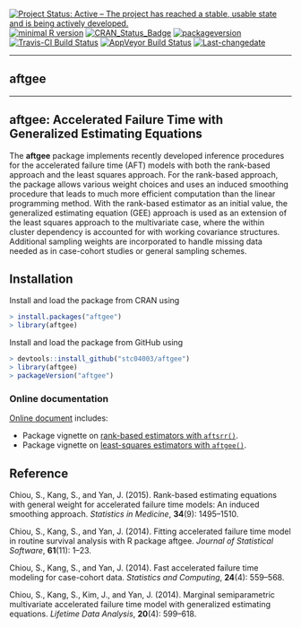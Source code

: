 
[![Project Status: Active – The project has reached a stable, usable
state and is being actively
developed.](http://www.repostatus.org/badges/latest/active.svg)](http://www.repostatus.org/#active)
[![minimal R
version](https://img.shields.io/badge/R%3E%3D-3.4.0-6666ff.svg)](https://cran.r-project.org/)
[![CRAN_Status_Badge](http://www.r-pkg.org/badges/version/aftgee)](https://cran.r-project.org/package=aftgee)
[![packageversion](https://img.shields.io/badge/Package%20version-1.2.0-orange.svg?style=flat-square)](commits/master)
[![Travis-CI Build
Status](https://travis-ci.org/stc04003/aftgee.svg?branch=master)](https://travis-ci.org/stc04003/aftgee)
[![AppVeyor Build
Status](https://ci.appveyor.com/api/projects/status/github/stc04003/aftgee?branch=master&svg=true)](https://ci.appveyor.com/project/stc04003/aftgee)
[![Last-changedate](https://img.shields.io/badge/last%20change-2023--09--26-yellowgreen.svg)](/commits/master)

------------------------------------------------------------------------

## **aftgee**

------------------------------------------------------------------------

## aftgee: Accelerated Failure Time with Generalized Estimating Equations

The **aftgee** package implements recently developed inference
procedures for the accelerated failure time (AFT) models with both the
rank-based approach and the least squares approach. For the rank-based
approach, the package allows various weight choices and uses an induced
smoothing procedure that leads to much more efficient computation than
the linear programming method. With the rank-based estimator as an
initial value, the generalized estimating equation (GEE) approach is
used as an extension of the least squares approach to the multivariate
case, where the within cluster dependency is accounted for with working
covariance structures. Additional sampling weights are incorporated to
handle missing data needed as in case-cohort studies or general sampling
schemes.

## Installation

Install and load the package from CRAN using

``` r
> install.packages("aftgee")
> library(aftgee)
```

Install and load the package from GitHub using

``` r
> devtools::install_github("stc04003/aftgee")
> library(aftgee)
> packageVersion("aftgee")
```

### Online documentation

[Online document](https://www.sychiou.com/aftgee/index.html) includes:

- Package vignette on [rank-based estimators with
  `aftsrr()`](https://www.sychiou.com/aftgee/articles/aftsrr.html).
- Package vignette on [least-squares estimators with
  `aftgee()`](https://www.sychiou.com/aftgee/articles/aftgee.html).

## Reference

Chiou, S., Kang, S., and Yan, J. (2015). Rank-based estimating equations
with general weight for accelerated failure time models: An induced
smoothing approach. *Statistics in Medicine*, **34**(9): 1495–1510.

Chiou, S., Kang, S., and Yan, J. (2014). Fitting accelerated failure
time model in routine survival analysis with R package aftgee. *Journal
of Statistical Software*, **61**(11): 1–23.

Chiou, S., Kang, S., and Yan, J. (2014). Fast accelerated failure time
modeling for case-cohort data. *Statistics and Computing*, **24**(4):
559–568.

Chiou, S., Kang, S., Kim, J., and Yan, J. (2014). Marginal
semiparametric multivariate accelerated failure time model with
generalized estimating equations. *Lifetime Data Analysis*, **20**(4):
599–618.
